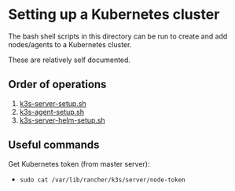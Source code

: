 # Setting up a Kubernetes cluster
The bash shell scripts in this directory can be run to create and add nodes/agents to a Kubernetes cluster.

These are relatively self documented.

## Order of operations
1. [k3s-server-setup.sh](/k3s-server-setup.sh)
1. [k3s-agent-setup.sh](/k3s-agent-setup.sh)
1. [k3s-server-helm-setup.sh](/k3s-server-helm-setup.sh)

## Useful commands
Get Kubernetes token (from master server):
  - `sudo cat /var/lib/rancher/k3s/server/node-token`